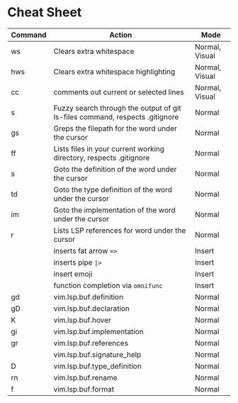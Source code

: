 # Cheat Sheet

| Command          | Action                                                                       | Mode           |
| ---------------- | ---------------------------------------------------------------------------- | -------------- |
| <LocalLeader>ws  | Clears extra whitespace                                                      | Normal, Visual |
| <LocalLeader>hws | Clears extra whitespace highlighting                                         | Normal, Visual |
| <LocalLeader>cc  | comments out current or selected lines                                       | Normal, Visual |
| s                | Fuzzy search through the output of git ls-files command, respects .gitignore | Normal         |
| <LocalLeader>gs  | Greps the filepath for the word under the cursor                             | Normal         |
| <LocalLeader>ff  | Lists files in your current working directory, respects .gitignore           | Normal         |
| <LocalLeader>s   | Goto the definition of the word under the cursor                             | Normal         |
| <LocalLeader>td  | Goto the type definition of the word under the cursor                        | Normal         |
| <LocalLeader>im  | Goto the implementation of the word under the cursor                         | Normal         |
| <LocalLeader>r   | Lists LSP references for word under the cursor                               | Normal         |
| <C-L>            | inserts fat arrow `=>`                                                       | Insert         |
| <C-S>            | inserts pipe `\|>`                                                           | Insert         |
| <C-F>            | insert emoji                                                                 | Insert         |
| <Tab>            | function completion via `omnifunc`                                           | Insert         |
| gd               | vim.lsp.buf.definition                                                       | Normal         |
| gD               | vim.lsp.buf.declaration                                                      | Normal         |
| K                | vim.lsp.buf.hover                                                            | Normal         |
| gi               | vim.lsp.buf.implementation                                                   | Normal         |
| gr               | vim.lsp.buf.references                                                       | Normal         |
| <C-k>            | vim.lsp.buf.signature_help                                                   | Normal         |
| <space>D         | vim.lsp.buf.type_definition                                                  | Normal         |
| <space>rn        | vim.lsp.buf.rename                                                           | Normal         |
| <space>f         | vim.lsp.buf.format                                                           | Normal         |
